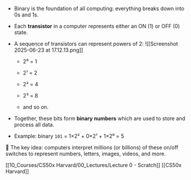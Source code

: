 
- Binary is the foundation of all computing: everything breaks down into 0s and 1s.
    
- Each **transistor** in a computer represents either an ON (1) or OFF (0) state.
    
- A sequence of transistors can represent powers of 2:
![[Screenshot 2025-06-23 at 17.12.13.png]]
    
    - 2⁰ = 1
        
    - 2¹ = 2
        
    - 2² = 4
        
    - 2³ = 8
        
    - and so on.
        
- Together, these bits form **binary numbers** which are used to store and process all data.
    
- Example: binary `101` = 1×2² + 0×2¹ + 1×2⁰ = 5
    

🧠 The key idea: computers interpret millions (or billions) of these on/off switches to represent numbers, letters, images, videos, and more.


[[10_Courses/CS50x Harvard/00_Lectures/Lecture 0 - Scratch]]
[[CS50x Harvard]]